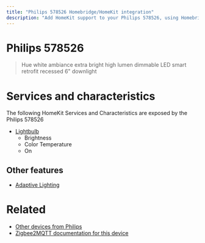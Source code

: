 ```yaml
---
title: "Philips 578526 Homebridge/HomeKit integration"
description: "Add HomeKit support to your Philips 578526, using Homebridge, Zigbee2MQTT and homebridge-z2m."
---
```

<!---
This file has been GENERATED using src/docgen/docgen.ts
DO NOT EDIT THIS FILE MANUALLY!
-->
# Philips 578526
> Hue white ambiance extra bright high lumen dimmable LED smart retrofit recessed 6" downlight


# Services and characteristics
The following HomeKit Services and Characteristics are exposed by
the Philips 578526

* [Lightbulb](../../light.md)
  * Brightness
  * Color Temperature
  * On

## Other features
* [Adaptive Lighting](../../light.md)

# Related
* [Other devices from Philips](../index.md#philips)
* [Zigbee2MQTT documentation for this device](https://www.zigbee2mqtt.io/devices/578526.html)